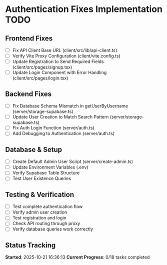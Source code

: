 # Authentication Fixes Implementation TODO

## Frontend Fixes
- [ ] Fix API Client Base URL (client/src/lib/api-client.ts)
- [ ] Verify Vite Proxy Configuration (client/vite.config.ts)
- [ ] Update Registration to Send Required Fields (client/src/pages/signup.tsx)
- [ ] Update Login Component with Error Handling (client/src/pages/login.tsx)

## Backend Fixes
- [ ] Fix Database Schema Mismatch in getUserByUsername (server/storage-supabase.ts)
- [ ] Update User Creation to Match Search Pattern (server/storage-supabase.ts)
- [ ] Fix Auth Login Function (server/auth.ts)
- [ ] Add Debugging to Authentication (server/auth.ts)

## Database & Setup
- [ ] Create Default Admin User Script (server/create-admin.ts)
- [ ] Update Environment Variables (.env)
- [ ] Verify Supabase Table Structure
- [ ] Test User Existence Queries

## Testing & Verification
- [ ] Test complete authentication flow
- [ ] Verify admin user creation
- [ ] Test registration and login
- [ ] Check API routing through proxy
- [ ] Verify database queries work correctly

## Status Tracking
**Started**: 2025-10-21 16:36:13
**Current Progress**: 0/18 tasks completed
